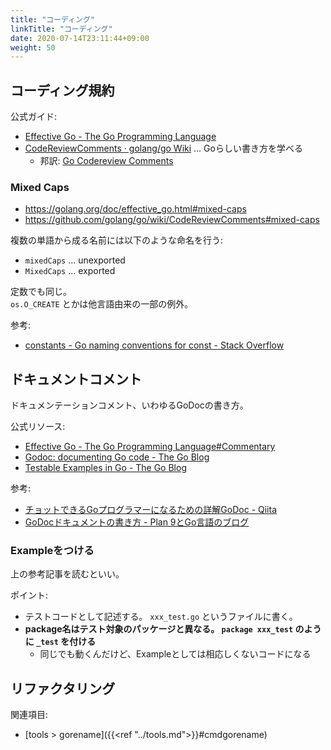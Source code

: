 ```yaml
---
title: "コーディング"
linkTitle: "コーディング"
date: 2020-07-14T23:11:44+09:00
weight: 50
---
```


## コーディング規約

公式ガイド:

- [Effective Go - The Go Programming Language](https://golang.org/doc/effective_go.html)
- [CodeReviewComments · golang/go Wiki](https://github.com/golang/go/wiki/CodeReviewComments) ... Goらしい書き方を学べる
  - 邦訳: [Go Codereview Comments](https://knsh14.github.io/translations/go-codereview-comments/)

### Mixed Caps

- https://golang.org/doc/effective_go.html#mixed-caps
- https://github.com/golang/go/wiki/CodeReviewComments#mixed-caps

複数の単語から成る名前には以下のような命名を行う:

- `mixedCaps` ... unexported
- `MixedCaps` ... exported

定数でも同じ。  
`os.O_CREATE` とかは他言語由来の一部の例外。

参考:

- [constants - Go naming conventions for const - Stack Overflow](https://stackoverflow.com/questions/22688906/go-naming-conventions-for-const)

## ドキュメントコメント

ドキュメンテーションコメント、いわゆるGoDocの書き方。

公式リソース:

- [Effective Go - The Go Programming Language#Commentary](https://golang.org/doc/effective_go.html#commentary)
- [Godoc: documenting Go code - The Go Blog](https://blog.golang.org/godoc)
- [Testable Examples in Go - The Go Blog](https://blog.golang.org/examples)

参考:

- [チョットできるGoプログラマーになるための詳解GoDoc - Qiita](https://qiita.com/shibukawa/items/8c70fdd1972fad76a5ce)
- [GoDocドキュメントの書き方 - Plan 9とGo言語のブログ](https://blog.lufia.org/entry/2018/05/14/150400)

### Exampleをつける

上の参考記事を読むといい。

ポイント:

- テストコードとして記述する。 `xxx_test.go` というファイルに書く。
- **package名はテスト対象のパッケージと異なる。 `package xxx_test` のように `_test` を付ける**
  - 同じでも動くんだけど、Exampleとしては相応しくないコードになる

## リファクタリング

関連項目:

- [tools > gorename]({{<ref "../tools.md">}}#cmdgorename)
